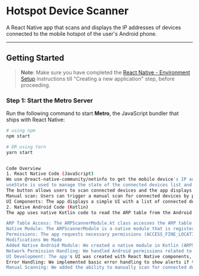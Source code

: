 # Hotspot Device Scanner

A React Native app that scans and displays the IP addresses of devices connected to the mobile hotspot of the user's Android phone.

---

## Getting Started

> **Note**: Make sure you have completed the [React Native - Environment Setup](https://reactnative.dev/docs/environment-setup) instructions till "Creating a new application" step, before proceeding.

### Step 1: Start the Metro Server

Run the following command to start **Metro**, the JavaScript bundler that ships with React Native:

```bash
# using npm
npm start

# OR using Yarn
yarn start


Code Overview
1. React Native Code (JavaScript)
We use @react-native-community/netinfo to get the mobile device's IP address.
useState is used to manage the state of the connected devices list and the device's own IP address.
The button allows users to scan connected devices and the app displays a list of IP addresses of devices connected to the hotspot.
Manual scan: Users can trigger a manual scan for connected devices by pressing the "Scan Connected Devices" button.
UI Components: The app displays a simple UI with a list of connected devices and the IP address of the mobile device.
2. Native Android Code (Kotlin)
The app uses native Kotlin code to read the ARP table from the Android system to find the connected devices' IP addresses. This is achieved by the following modifications:

ARP Table Access: The ARPScannerModule.kt class accesses the ARP table located at /proc/net/arp to identify devices connected to the mobile hotspot.
Native Module: The ARPScannerModule is a native module that is registered in ARPScannerPackage.kt to bridge between JavaScript and the Android native code.
Permissions: The app requests necessary permissions (ACCESS_FINE_LOCATION, ACCESS_WIFI_STATE, ACCESS_NETWORK_STATE) for reading network and hotspot data.
Modifications We Made
Added Native Android Module: We created a native module in Kotlin (ARPScannerModule.kt) to interact with the ARP table and fetch the IP addresses of connected devices.
Network Permission Handling: We handled Android permissions related to network access and location in both JavaScript and Kotlin.
UI Development: The app's UI was created with React Native components, allowing for easy interaction to scan and list connected devices.
Error Handling: We implemented basic error handling to show alerts if there is an issue fetching the connected devices' IP addresses.
Manual Scanning: We added the ability to manually scan for connected devices via a button press. The app displays connected IPs in a FlatList.
```
